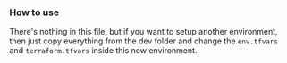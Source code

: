 ### How to use

There's nothing in this file, but if you want to setup another environment, then just copy everything from the dev folder and change the `env.tfvars` and `terraform.tfvars` inside this new environment.
